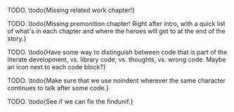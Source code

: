 TODO. \todo{Missing related work chapter!}

TODO. \todo{Missing premonition chapter! Right after intro, with a quick list of what's in each chapter and where the heroes will get to at the end of the story.}

TODO. \todo{Have some way to distinguish between code that is part of the literate development, vs. library code, vs. thoughts, vs. wrong code. Maybe an icon next to each code block?}

TODO. \todo{Make sure that we use noindent wherever the same character continues to talk after some code.}

TODO. \todo{See if we can fix the findunif.}

